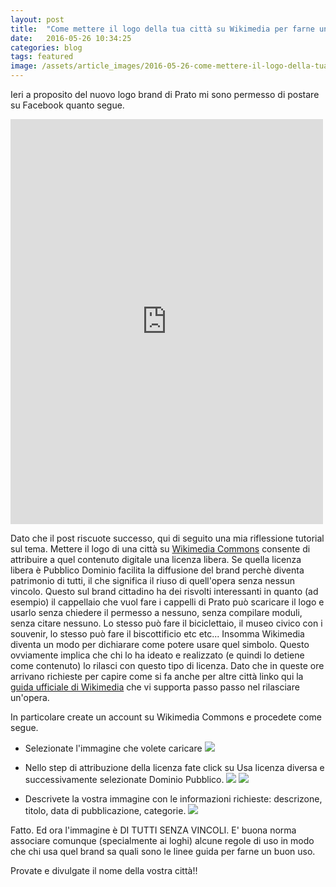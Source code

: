 ```yaml
---
layout: post
title:  "Come mettere il logo della tua città su Wikimedia per farne un bene comune"
date:   2016-05-26 10:34:25
categories: blog
tags: featured
image: /assets/article_images/2016-05-26-come-mettere-il-logo-della-tua-città-su-wikimedia-e-farne-bene-comune/0.jpg
---
```


Ieri a proposito del nuovo logo brand di Prato mi sono permesso di postare su Facebook quanto segue.

<iframe src="https://www.facebook.com/plugins/post.php?href=https%3A%2F%2Fwww.facebook.com%2Fmatteo.tempestini%2Fposts%2F10153609369692944&width=500" width="500" height="648" style="border:none;overflow:hidden" scrolling="no" frameborder="0" allowTransparency="true"></iframe>

Dato che il post riscuote successo, qui di seguito una mia riflessione tutorial sul tema. Mettere il logo di una città su [Wikimedia Commons](https://commons.wikimedia.org/) consente di attribuire a quel contenuto digitale una licenza libera. Se quella licenza libera è Pubblico Dominio facilita la diffusione del brand perchè diventa patrimonio di tutti, il che significa il riuso di quell'opera senza nessun vincolo. Questo sul brand cittadino ha dei risvolti interessanti in quanto (ad esempio) il cappellaio che vuol fare i cappelli di Prato può scaricare il logo e usarlo senza chiedere il permesso a nessuno, senza compilare moduli, senza citare nessuno. Lo stesso può fare il biciclettaio, il museo civico con i souvenir, lo stesso può fare il biscottificio etc etc... Insomma Wikimedia diventa un modo per dichiarare come potere usare quel simbolo.
Questo ovviamente implica che chi lo ha ideato e realizzato (e quindi lo detiene come contenuto) lo rilasci con questo tipo di licenza. Dato che in queste ore arrivano richieste per capire come si fa anche per altre città linko qui la [guida ufficiale di Wikimedia](https://commons.wikimedia.org/wiki/Special:UploadWizard) che vi supporta passo passo nel rilasciare un'opera.

In particolare create un account su Wikimedia Commons e procedete come segue.
- Selezionate l'immagine che volete caricare
![](/assets/article_images/2016-05-26-come-mettere-il-logo-della-tua-città-su-wikimedia-e-farne-bene-comune/1.png) 

- Nello step di attribuzione della licenza fate click su Usa licenza diversa e successivamente selezionate Dominio Pubblico.
![](/assets/article_images/2016-05-26-come-mettere-il-logo-della-tua-città-su-wikimedia-e-farne-bene-comune/2.png) 
![](/assets/article_images/2016-05-26-come-mettere-il-logo-della-tua-città-su-wikimedia-e-farne-bene-comune/3.png) 

- Descrivete la vostra immagine con le informazioni richieste: descrizone, titolo, data di pubblicazione, categorie.
![](/assets/article_images/2016-05-26-come-mettere-il-logo-della-tua-città-su-wikimedia-e-farne-bene-comune/4.png) 


Fatto. Ed ora l'immagine è DI TUTTI SENZA VINCOLI. 
E' buona norma associare comunque (specialmente ai loghi) alcune regole di uso in modo che chi usa quel brand sa quali sono le linee guida per farne un buon uso.

Provate e divulgate il nome della vostra città!!